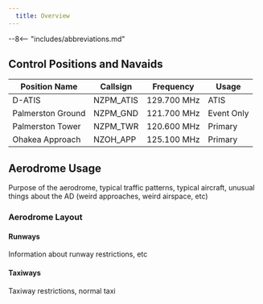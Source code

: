 ```yaml
---
  title: Overview
---
```


--8<-- "includes/abbreviations.md"

## Control Positions and Navaids

| Position Name     | Callsign  | Frequency   | Usage      |
| ----------------- | --------- | ----------- | ---------- |
| D-ATIS            | NZPM_ATIS | 129.700 MHz | ATIS       |
| Palmerston Ground | NZPM_GND  | 121.700 MHz | Event Only |
| Palmerston Tower  | NZPM_TWR  | 120.600 MHz | Primary    |
| Ohakea Approach   | NZOH_APP  | 125.100 MHz | Primary    |



## Aerodrome Usage

Purpose of the aerodrome, typical traffic patterns, typical aircraft, unusual things about the AD (weird approaches, weird airspace, etc)

### Aerodrome Layout

#### Runways

Information about runway restrictions, etc

#### Taxiways

Taxiway restrictions, normal taxi 